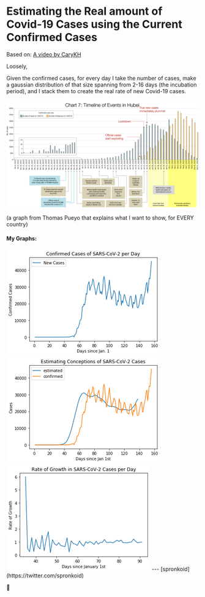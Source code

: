 # Estimating the Real amount of Covid-19 Cases using the Current Confirmed Cases

Based on: [A video by CaryKH](https://www.youtube.com/watch?v=LnQcbAKWkPE)

Loosely,

Given the confirmed cases, for every day I take the number of cases, make a gaussian distribution of that size spanning from 2-16 days (the incubation period), and I stack them to create the real rate of new Covid-19 cases.

<img src="/images/pueyo.png">

(a graph from Thomas Pueyo that explains what I want to show, for EVERY country)



#### My Graphs:

<img src="/images/new confirmed.png">

<img src="/images/estimate.png">

<img src="/images/rate of growth.png">
---
[spronkoid](https://twitter.com/spronkoid)

:turtle:
